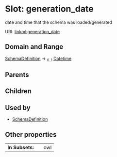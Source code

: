 
# Slot: generation_date


date and time that the schema was loaded/generated

URI: [linkml:generation_date](https://w3id.org/linkml/generation_date)


## Domain and Range

[SchemaDefinition](SchemaDefinition.md) &#8594;  <sub>0..1</sub> [Datetime](types/Datetime.md)

## Parents


## Children


## Used by

 * [SchemaDefinition](SchemaDefinition.md)

## Other properties

|  |  |  |
| --- | --- | --- |
| **In Subsets:** | | owl |

